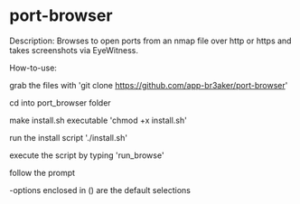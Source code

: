 # port-browser
Description: Browses to open ports from an nmap file over http or https and takes screenshots via EyeWitness.


How-to-use:

grab the files with 'git clone https://github.com/app-br3aker/port-browser'

cd into port_browser folder

make install.sh executable 'chmod +x install.sh'

run the install script './install.sh'

execute the script by typing 'run_browse'

follow the prompt

  -options enclosed in () are the default selections
